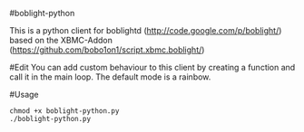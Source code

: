 #boblight-python

This is a python client for boblightd (http://code.google.com/p/boblight/) based on the XBMC-Addon (https://github.com/bobo1on1/script.xbmc.boblight/)

#Edit
You can add custom behaviour to this client by creating a function and call it in the main loop.
The default mode is a rainbow.

#Usage

```
chmod +x boblight-python.py
./boblight-python.py
```
